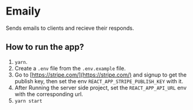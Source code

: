 # Emaily

Sends emails to clients and recieve their responds.

## How to run the app?

1. `yarn`.
2. Create a `.env` file from the `.env.example` file.
3. Go to [https://stripe.com/](https://stripe.com/) and signup to get the publish key, then set the env `REACT_APP_STRIPE_PUBLISH_KEY` with it.
4. After Running the server side project, set the `REACT_APP_API_URL` env with the corresponding url.
5. `yarn start`
